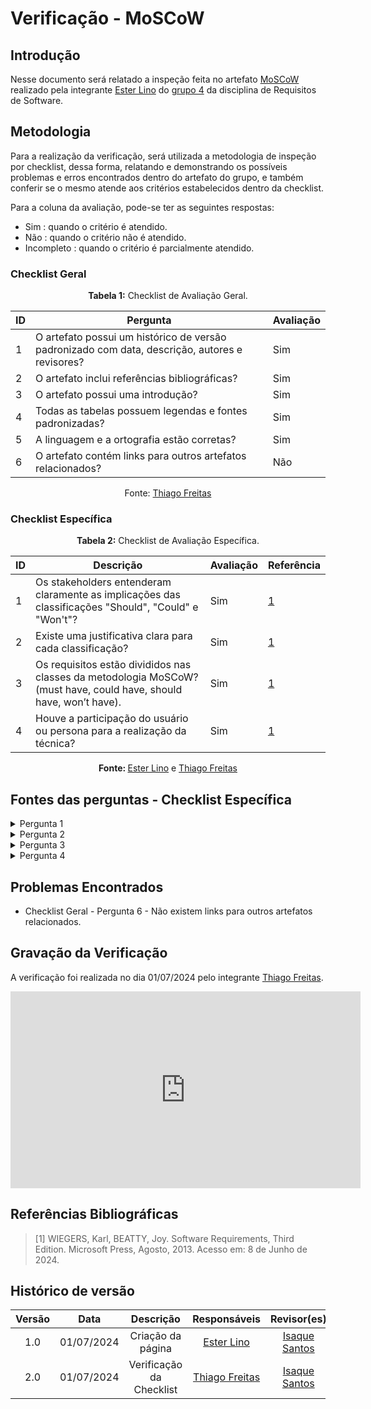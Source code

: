 # Verificação - MoSCoW

## Introdução

Nesse documento será relatado a inspeção feita no artefato [MoSCoW](https://requisitos-de-software.github.io/2024.1-Gov.br/#/priorizacao/moscow) realizado pela integrante [Ester Lino](https://github.com/esteerlino) do [grupo 4](https://github.com/Requisitos-de-Software/2024.1-Gov.br) da disciplina de Requisitos de Software.

## Metodologia

Para a realização da verificação, será utilizada a metodologia de inspeção por checklist, dessa forma, relatando e demonstrando os possíveis problemas e erros encontrados dentro do artefato do grupo, e também conferir se o mesmo atende aos critérios estabelecidos dentro da checklist.

Para a coluna da avaliação, pode-se ter as seguintes respostas:

- Sim : quando o critério é atendido.
- Não : quando o critério não é atendido.
- Incompleto : quando o critério é parcialmente atendido.

### Checklist Geral

<font><p style="text-align: center">**Tabela 1:** Checklist de Avaliação Geral.</p></font>

| ID  | Pergunta | Avaliação |
|-----|----------|-----------|
|  1  | O artefato possui um histórico de versão padronizado com data, descrição, autores e revisores? | Sim  |
|  2  | O artefato inclui referências bibliográficas?  | Sim |
|  3  | O artefato possui uma introdução? | Sim |
|  4  | Todas as tabelas possuem legendas e fontes padronizadas? | Sim |
|  5  | A linguagem e a ortografia estão corretas? |           Sim       |
|  6  | O artefato contém links para outros artefatos relacionados? |         Não         |

<div align="center">Fonte: <a href="https://github.com/thiagorfreitas">Thiago Freitas</a></div>

### Checklist Específica

<font><p style="text-align: center">**Tabela 2:** Checklist de Avaliação Específica.</p></font>

| ID  | Descrição | Avaliação | Referência |
|-----|-----------|-----------|------------|
|  1  | Os stakeholders entenderam claramente as implicações das classificações "Should", "Could" e "Won't"? | Sim | [1](#ref1) |
|  2  | Existe uma justificativa clara para cada classificação? | Sim | [1](#ref1) |
|  3  | Os requisitos estão divididos nas classes da metodologia MoSCoW? (must have, could have, should have, won’t have). | Sim | [1](#ref1) |
|  4  | Houve a participação do usuário ou persona para a realização da técnica? | Sim | [1](#ref1) |

<div align="center"><b>Fonte: </b><a href="https://github.com/esteerlino">Ester Lino</a> e <a href="https://github.com/thiagorfreitas">Thiago Freitas</a></div>

## Fontes das perguntas - Checklist Específica

</details>
<details><summary>Pergunta 1</summary>
<img src="assets/verificacao/moscow_01.png" alt="ref" width="700"/>
</details>

</details>
<details><summary>Pergunta 2</summary>
<img src="assets/verificacao/moscow_03.png" alt="ref" width="700"/>
</details>

</details>
<details><summary>Pergunta 3</summary>
<img src="assets/verificacao/moscow_02.png" alt="ref" width="700"/>
</details>

</details>
<details><summary>Pergunta 4</summary>
<img src="assets/verificacao/moscow_01.png" alt="ref" width="700"/>
</details>

## Problemas Encontrados

- Checklist Geral - Pergunta 6 - Não existem links para outros artefatos relacionados.

## Gravação da Verificação

A verificação foi realizada no dia 01/07/2024 pelo integrante [Thiago Freitas](https://github.com/thiagorfreitas).

<iframe width="560" height="315" src="https://www.youtube.com/embed/9mk11A3pi1Q?si=pbFn8y9XhhtQOa9L" title="YouTube video player" frameborder="0" allow="accelerometer; autoplay; clipboard-write; encrypted-media; gyroscope; picture-in-picture; web-share" referrerpolicy="strict-origin-when-cross-origin" allowfullscreen></iframe>

## Referências Bibliográficas

<a id="ref1"></a>

> [1] WIEGERS, Karl, BEATTY, Joy. Software Requirements, Third Edition. Microsoft Press, Agosto, 2013. Acesso em: 8 de Junho de 2024.

## Histórico de versão

| Versão | Data | Descrição | Responsáveis | Revisor(es) |
| :----: |:----:|:---------:|:------------:|:-----------:|
|  1.0   | 01/07/2024 | Criação da página | [Ester Lino](https://github.com/esteerlino) | [Isaque Santos](https://github.com/IsaqueSH) |
|  2.0   | 01/07/2024 | Verificação da Checklist | [Thiago Freitas](https://github.com/thiagorfreitas) | [Isaque Santos](https://github.com/IsaqueSH) |
